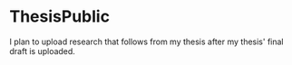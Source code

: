 # ThesisPublic

I plan to upload research that follows from my thesis after my thesis' final draft is uploaded.
